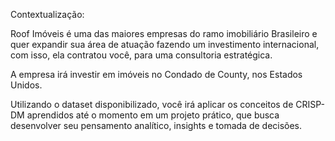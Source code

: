 Contextualização:

Roof Imóveis é uma das maiores empresas do ramo imobiliário Brasileiro 
e quer expandir sua área de atuação fazendo um investimento internacional, 
com isso, ela contratou você, para uma consultoria estratégica.

A empresa irá investir em imóveis no Condado de County, nos Estados Unidos.

Utilizando o dataset disponibilizado, você irá aplicar os conceitos de CRISP-DM 
aprendidos até o momento em um projeto prático, que busca desenvolver seu 
pensamento analítico, insights e tomada de decisões.
